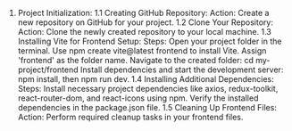 1. Project Initialization:
   1.1 Creating GitHub Repository:
   Action: Create a new repository on GitHub for your project.
   1.2 Clone Your Repository:
   Action: Clone the newly created repository to your local machine.
   1.3 Installing Vite for Frontend Setup:
   Steps:
   Open your project folder in the terminal.
   Use npm create vite@latest frontend to install Vite. Assign 'frontend' as the folder name.
   Navigate to the created folder: cd my-project/frontend
   Install dependencies and start the development server: npm install, then npm run dev.
   1.4 Installing Additional Dependencies:
   Steps:
   Install necessary project dependencies like axios, redux-toolkit, react-router-dom, and react-icons using npm.
   Verify the installed dependencies in the package.json file.
   1.5 Cleaning Up Frontend Files:
   Action: Perform required cleanup tasks in your frontend files.
